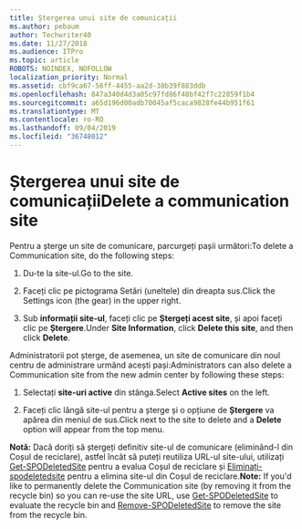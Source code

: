 ```yaml
---
title: Ștergerea unui site de comunicații
ms.author: pebaum
author: Techwriter40
ms.date: 11/27/2018
ms.audience: ITPro
ms.topic: article
ROBOTS: NOINDEX, NOFOLLOW
localization_priority: Normal
ms.assetid: cbf9ca67-56ff-4455-aa2d-30b39f883ddb
ms.openlocfilehash: 847a340d4d3a05c97fd86f48bf42f7c22859f1b4
ms.sourcegitcommit: a65d196d00adb70045af5caca9828fe44b951f61
ms.translationtype: MT
ms.contentlocale: ro-RO
ms.lasthandoff: 09/04/2019
ms.locfileid: "36748012"
---
```

# <a name="delete-a-communication-site"></a><span data-ttu-id="db4c8-102">Ștergerea unui site de comunicații</span><span class="sxs-lookup"><span data-stu-id="db4c8-102">Delete a communication site</span></span>

<span data-ttu-id="db4c8-103">Pentru a șterge un site de comunicare, parcurgeți pașii următori:</span><span class="sxs-lookup"><span data-stu-id="db4c8-103">To delete a Communication site, do the following steps:</span></span> 
  
1. <span data-ttu-id="db4c8-104">Du-te la site-ul.</span><span class="sxs-lookup"><span data-stu-id="db4c8-104">Go to the site.</span></span> 
  
2. <span data-ttu-id="db4c8-105">Faceți clic pe pictograma Setări (uneltele) din dreapta sus.</span><span class="sxs-lookup"><span data-stu-id="db4c8-105">Click the Settings icon (the gear) in the upper right.</span></span> 
  
3. <span data-ttu-id="db4c8-106">Sub **informații site-ul**, faceți clic pe **Ștergeți acest site**, și apoi faceți clic pe **Ștergere**.</span><span class="sxs-lookup"><span data-stu-id="db4c8-106">Under **Site Information**, click **Delete this site**, and then click **Delete**.</span></span> 
  
<span data-ttu-id="db4c8-107">Administratorii pot șterge, de asemenea, un site de comunicare din noul centru de administrare urmând acești pași:</span><span class="sxs-lookup"><span data-stu-id="db4c8-107">Administrators can also delete a Communication site from the new admin center by following these steps:</span></span> 
  
1. <span data-ttu-id="db4c8-108">Selectați **site-uri active** din stânga.</span><span class="sxs-lookup"><span data-stu-id="db4c8-108">Select **Active sites** on the left.</span></span> 
  
2. <span data-ttu-id="db4c8-109">Faceți clic lângă site-ul pentru a șterge și o opțiune de **Ștergere** va apărea din meniul de sus.</span><span class="sxs-lookup"><span data-stu-id="db4c8-109">Click next to the site to delete and a **Delete** option will appear from the top menu.</span></span> 
  
 <span data-ttu-id="db4c8-110">**Notă:** Dacă doriți să ștergeți definitiv site-ul de comunicare (eliminând-l din Coșul de reciclare), astfel încât să puteți reutiliza URL-ul site-ului, utilizați [Get-SPODeletedSite](https://aka.ms/Get-SPODeletedSite) pentru a evalua Coșul de reciclare și [Eliminați-spodeletedsite](https://aka.ms/Remove-SPODeletedSite) pentru a elimina site-ul din Coșul de reciclare.</span><span class="sxs-lookup"><span data-stu-id="db4c8-110">**Note:** If you'd like to permanently delete the Communication site (by removing it from the recycle bin) so you can re-use the site URL, use [Get-SPODeletedSite](https://aka.ms/Get-SPODeletedSite) to evaluate the recycle bin and [Remove-SPODeletedSite](https://aka.ms/Remove-SPODeletedSite) to remove the site from the recycle bin.</span></span> 
  

